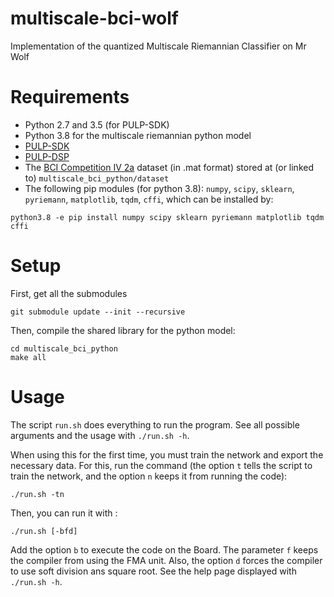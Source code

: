 # multiscale-bci-wolf

Implementation of the quantized Multiscale Riemannian Classifier on Mr Wolf

# Requirements

- Python 2.7 and 3.5 (for PULP-SDK)
- Python 3.8 for the multiscale riemannian python model
- [PULP-SDK](https://github.com/pulp-platform/pulp-sdk "PULP-SDK repository")
- [PULP-DSP](https://github.com/pulp-platform/pulp-dsp "PULP-DSP repository")
- The [BCI Competition IV 2a](http://www.bbci.de/competition/iv/ "BCI Competition IV") dataset (in .mat format) stored at (or linked to) `multiscale_bci_python/dataset`
- The following pip modules (for python 3.8): `numpy`, `scipy`, `sklearn`, `pyriemann`, `matplotlib`, `tqdm`, `cffi`, which can be installed by:

```
python3.8 -e pip install numpy scipy sklearn pyriemann matplotlib tqdm cffi
```

# Setup

First, get all the submodules

```
git submodule update --init --recursive
```

Then, compile the shared library for the python model:

```
cd multiscale_bci_python
make all
```

# Usage

The script `run.sh` does everything to run the program. See all possible arguments and the usage with `./run.sh -h`.

When using this for the first time, you must train the network and export the necessary data. For this, run the command (the option `t` tells the script to train the network, and the option `n` keeps it from running the code):

```
./run.sh -tn
```

Then, you can run it with :

```
./run.sh [-bfd]
```

Add the option `b` to execute the code on the Board. The parameter `f` keeps the compiler from using the FMA unit. Also, the option `d` forces the compiler to use soft division ans square root. See the help page displayed with `./run.sh -h`.
